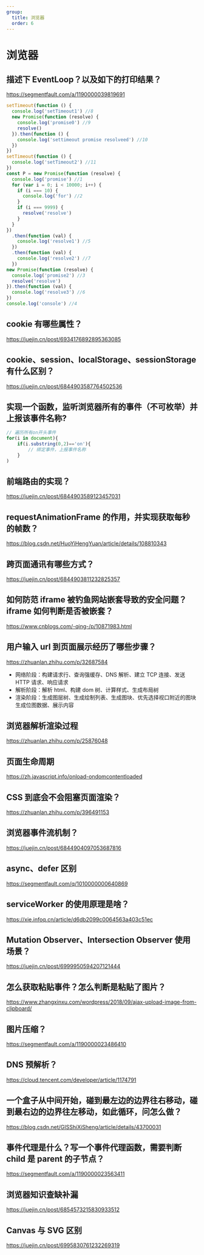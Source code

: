 ```yaml
---
group:
  title: 浏览器
  order: 6
---
```


# 浏览器

## 描述下 EventLoop？以及如下的打印结果？

https://segmentfault.com/a/1190000039819691

```js
setTimeout(function () {
  console.log('setTimeout1') //8
  new Promise(function (resolve) {
    console.log('promise0') //9
    resolve()
  }).then(function () {
    console.log('settimeout promise resolveed') //10
  })
})
setTimeout(function () {
  console.log('setTimeout2') //11
})
const P = new Promise(function (resolve) {
  console.log('promise') //1
  for (var i = 0; i < 10000; i++) {
    if (i === 10) {
      console.log('for') //2
    }
    if (i === 9999) {
      resolve('resolve')
    }
  }
})
  .then(function (val) {
    console.log('resolve1') //5
  })
  .then(function (val) {
    console.log('resolve2') //7
  })
new Promise(function (resolve) {
  console.log('promise2') //3
  resolve('resolve')
}).then(function (val) {
  console.log('resolve3') //6
})
console.log('console') //4
```

## cookie 有哪些属性？

https://juejin.cn/post/6934176892895363085

## cookie、session、localStorage、sessionStorage 有什么区别？

https://juejin.cn/post/6844903587764502536

## 实现一个函数，监听浏览器所有的事件（不可枚举）并上报该事件名称?

```js
// 遍历所有on开头事件
for(i in document){
    if(i.substring(0,2)=='on'){
        // 绑定事件，上报事件名称
    }
)
```

## 前端路由的实现？

https://juejin.cn/post/6844903589123457031

## requestAnimationFrame 的作用，并实现获取每秒的帧数？

https://blog.csdn.net/HuoYiHengYuan/article/details/108810343

## 跨页面通讯有哪些方式？

https://juejin.cn/post/6844903811232825357

## 如何防范 iframe 被钓鱼网站嵌套导致的安全问题？iframe 如何判断是否被嵌套？

https://www.cnblogs.com/-qing-/p/10871983.html

## 用户输入 url 到页面展示经历了哪些步骤？

https://zhuanlan.zhihu.com/p/32687584

- 网络阶段：构建请求行、查询强缓存、DNS 解析、建立 TCP 连接、发送 HTTP 请求、响应请求
- 解析阶段：解析 html、构建 dom 树、计算样式、生成布局树
- 渲染阶段：生成图层树、生成绘制列表、生成图块、优先选择视口附近的图块生成位图数据、展示内容

## 浏览器解析渲染过程

https://zhuanlan.zhihu.com/p/25876048

## 页面生命周期

https://zh.javascript.info/onload-ondomcontentloaded

## CSS 到底会不会阻塞页面渲染？

https://zhuanlan.zhihu.com/p/396491153

## 浏览器事件流机制？

https://juejin.cn/post/6844904097053687816

## async、defer 区别

https://segmentfault.com/q/1010000000640869

## serviceWorker 的使用原理是啥？

https://xie.infoq.cn/article/d6db2099c0064563a403c51ec

## Mutation Observer、Intersection Observer 使用场景？

https://juejin.cn/post/6999950594207121444

## 怎么获取粘贴事件？怎么判断是粘贴了图片？

https://www.zhangxinxu.com/wordpress/2018/09/ajax-upload-image-from-clipboard/

## 图片压缩？

https://segmentfault.com/a/1190000023486410

## DNS 预解析？

https://cloud.tencent.com/developer/article/1174791

## 一个盒子从中间开始，碰到最左边的边界往右移动，碰到最右边的边界往左移动，如此循环，问怎么做？

https://blog.csdn.net/GISShiXiSheng/article/details/43700031

## 事件代理是什么？写一个事件代理函数，需要判断 child 是 parent 的子节点？

https://segmentfault.com/a/1190000023563411

## 浏览器知识查缺补漏

https://juejin.cn/post/6854573215830933512

## Canvas 与 SVG 区别

https://juejin.cn/post/6995830761232269319
